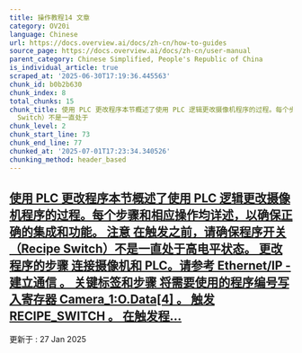 ```yaml
---
title: 操作教程14 文章
category: OV20i
language: Chinese
url: https://docs.overview.ai/docs/zh-cn/how-to-guides
source_page: https://docs.overview.ai/docs/zh-cn/user-manual
parent_category: Chinese Simplified, People's Republic of China
is_individual_article: true
scraped_at: '2025-06-30T17:19:36.445563'
chunk_id: b0b2b630
chunk_index: 8
total_chunks: 15
chunk_title: 使用 PLC 更改程序本节概述了使用 PLC 逻辑更改摄像机程序的过程。每个步骤和相应操作均详述，以确保正确的集成和功能。 注意 在触发之前，请确保程序开关（Recipe
  Switch）不是一直处于
chunk_level: 2
chunk_start_line: 73
chunk_end_line: 77
chunked_at: '2025-07-01T17:23:34.340526'
chunking_method: header_based
---
```


## [使用 PLC 更改程序本节概述了使用 PLC 逻辑更改摄像机程序的过程。每个步骤和相应操作均详述，以确保正确的集成和功能。 注意 在触发之前，请确保程序开关（Recipe Switch）不是一直处于高电平状态。 更改程序的步骤 连接摄像机和 PLC。请参考 Ethernet/IP - 建立通信 。 关键标签和步骤 将需要使用的程序编号写入寄存器 Camera\_1:O.Data\[4\] 。 触发 RECIPE\_SWITCH 。 在触发程...](/docs/zh-cn/change-recipe-using-plc)

更新于 : 27 Jan 2025

